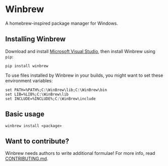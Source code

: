 Winbrew
=======

A homebrew-inspired package manager for Windows.


Installing Winbrew
------------------

Download and install [Microsoft Visual Studio](http://www.visualstudio.com/), then install Winbrew using `pip`:

    pip install winbrew    

To use files installed by Winbrew in your builds, you might want to set these environment variables:

    set PATH=%PATH%;C:\WinBrew\lib;C:\WinBrew\bin
    set LIB=%LIB%;C:\WinBrew\lib
    set INCLUDE=%INCLUDE%;C:\WinBrew\include


Basic usage
-----------

    winbrew install <package>


Want to contribute?
-------------------

Winbrew needs authors to write additional formulae! For more info, read [CONTRIBUTING.md](https://github.com/mfichman/winbrew/master/CONTRIBUTING.md).

